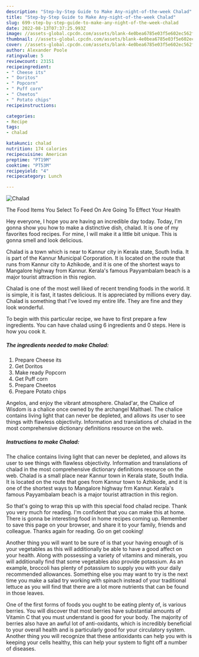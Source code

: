 ```yaml
---
description: "Step-by-Step Guide to Make Any-night-of-the-week Chalad"
title: "Step-by-Step Guide to Make Any-night-of-the-week Chalad"
slug: 699-step-by-step-guide-to-make-any-night-of-the-week-chalad
date: 2022-08-13T07:37:25.993Z
image: //assets-global.cpcdn.com/assets/blank-4e0bea6785e03f5e602ec562f230caae08da540cada707380b4fe1bbebba43da.png
thumbnail: //assets-global.cpcdn.com/assets/blank-4e0bea6785e03f5e602ec562f230caae08da540cada707380b4fe1bbebba43da.png
cover: //assets-global.cpcdn.com/assets/blank-4e0bea6785e03f5e602ec562f230caae08da540cada707380b4fe1bbebba43da.png
author: Alexander Poole
ratingvalue: 5
reviewcount: 23151
recipeingredient:
- " Cheese its"
- " Doritos"
- " Popcorn"
- " Puff corn"
- " Cheetos"
- " Potato chips"
recipeinstructions:

categories:
- Recipe
tags:
- chalad

katakunci: chalad 
nutrition: 174 calories
recipecuisine: American
preptime: "PT19M"
cooktime: "PT53M"
recipeyield: "4"
recipecategory: Lunch

---
```



![Chalad](//assets-global.cpcdn.com/assets/blank-4e0bea6785e03f5e602ec562f230caae08da540cada707380b4fe1bbebba43da.png)

The Food Items You Select To Feed On Are Going To Effect Your Health

Hey everyone, I hope you are having an incredible day today. Today, I'm gonna show you how to make a distinctive dish, chalad. It is one of my favorites food recipes. For mine, I will make it a little bit unique. This is gonna smell and look delicious.

Chalad is a town which is near to Kannur city in Kerala state, South India. It is part of the Kannur Municipal Corporation. It is located on the route that runs from Kannur city to Azhikode, and it is one of the shortest ways to Mangalore highway from Kannur. Kerala&#39;s famous Payyambalam beach is a major tourist attraction in this region.

Chalad is one of the most well liked of recent trending foods in the world. It is simple, it is fast, it tastes delicious. It is appreciated by millions every day. Chalad is something that I've loved my entire life. They are fine and they look wonderful.


To begin with this particular recipe, we have to first prepare a few ingredients. You can have chalad using 6 ingredients and 0 steps. Here is how you cook it.

<!--inarticleads1-->

##### The ingredients needed to make Chalad:

1. Prepare  Cheese its
1. Get  Doritos
1. Make ready  Popcorn
1. Get  Puff corn
1. Prepare  Cheetos
1. Prepare  Potato chips


Angelos, and enjoy the vibrant atmosphere. Chalad&#39;ar, the Chalice of Wisdom is a chalice once owned by the archangel Malthael. The chalice contains living light that can never be depleted, and allows its user to see things with flawless objectivity. Information and translations of chalad in the most comprehensive dictionary definitions resource on the web. 

<!--inarticleads2-->

##### Instructions to make Chalad:



The chalice contains living light that can never be depleted, and allows its user to see things with flawless objectivity. Information and translations of chalad in the most comprehensive dictionary definitions resource on the web. Chalad is a small place near Kannur town in Kerala state, South India. It is located on the route that goes from Kannur town to Azhikode, and it is one of the shortest ways to Mangalore highway frm Kannur. Kerala&#39;s famous Payyambalam beach is a major tourist attraction in this region. 

So that's going to wrap this up with this special food chalad recipe. Thank you very much for reading. I'm confident that you can make this at home. There is gonna be interesting food in home recipes coming up. Remember to save this page on your browser, and share it to your family, friends and colleague. Thanks again for reading. Go on get cooking!

Another thing you will want to be sure of is that your having enough of is your vegetables as this will additionally be able to have a good affect on your health. Along with possessing a variety of vitamins and minerals, you will additionally find that some vegetables also provide potassium. As an example, broccoli has plenty of potassium to supply you with your daily recommended allowances. Something else you may want to try is the next time you make a salad try working with spinach instead of your traditional lettuce as you will find that there are a lot more nutrients that can be found in those leaves.

One of the first forms of foods you ought to be eating plenty of, is various berries. You will discover that most berries have substantial amounts of Vitamin C that you must understand is good for your body. The majority of berries also have an awful lot of anti-oxidants, which is incredibly beneficial to your overall health and is particularly good for your circulatory system. Another thing you will recognize that these antioxidants can help you with is keeping your cells healthy, this can help your system to fight off a number of diseases.
